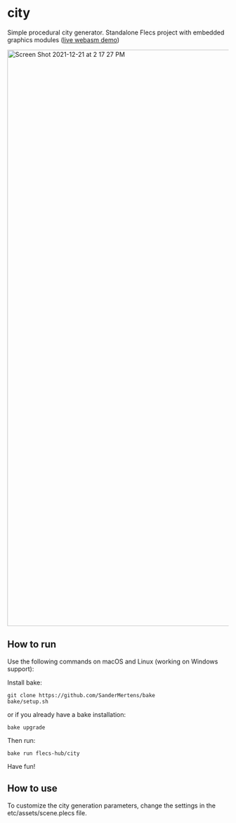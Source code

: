 # city
Simple procedural city generator. Standalone Flecs project with embedded graphics modules ([live webasm demo](https://flecs.dev/city))

<img width="1312" alt="Screen Shot 2021-12-21 at 2 17 27 PM" src="https://user-images.githubusercontent.com/9919222/147004880-da177044-4cdb-4c1c-aec3-c691c4ebad79.png">

## How to run
Use the following commands on macOS and Linux (working on Windows support):

Install bake:
```
git clone https://github.com/SanderMertens/bake
bake/setup.sh
```

or if you already have a bake installation:
```
bake upgrade
```

Then run:
```
bake run flecs-hub/city
```

Have fun!

## How to use
To customize the city generation parameters, change the settings in the etc/assets/scene.plecs file.
